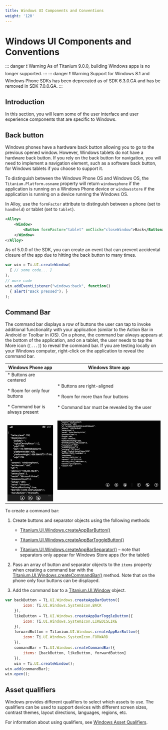 ```yaml
---
title: Windows UI Components and Conventions
weight: '120'
---
```


# Windows UI Components and Conventions

::: danger ❗️ Warning
As of Titanium 9.0.0, building Windows apps is no longer supported.
:::
::: danger ❗️ Warning
Support for Windows 8.1 and Windows Phone SDKs has been deprecated as of SDK 6.3.0.GA and has be removed in SDK 7.0.0.GA.
:::

## Introduction

In this section, you will learn some of the user interface and user experience components that are specific to Windows.

## Back button

Windows phones have a hardware back button allowing you to go to the previous opened window. However, Windows tablets do not have a hardware back button. If you rely on the back button for navigation, you will need to implement a navigation element, such as a software back button, for Windows tablets if you choose to support it.

To distinguish between the Windows Phone OS and Windows OS, the `Titanium.Platform.osname` property will return `windowsphone` if the application is running on a Windows Phone device or `windowsstore` if the application is running on a device running the Windows OS.

In Alloy, use the `formFactor` attribute to distinguish between a phone (set to `handheld`) or tablet (set to `tablet`).

```xml
<Alloy>
    <Window>
        <Button formFactor="tablet" onClick="closeWindow">Back</Button>
    </Window>
</Alloy>
```

As of 5.0.0 of the SDK, you can create an event that can prevent accidental closure of the app due to hitting the back button to many times.

```javascript
var win = Ti.UI.createWindow(
  { // some code... }
);
// more code
win.addEventListener("windows:back", function()
  { alert("Back pressed"); }
);
```

## Command Bar

The command bar displays a row of buttons the user can tap to invoke additional functionality with your application (similar to the Action Bar in Android or Toolbar in iOS). On a phone, the command bar always appears at the bottom of the application, and on a tablet, the user needs to tap the More icon (`[...]`) to reveal the command bar. If you are testing locally on your Windows computer, right-click on the application to reveal the command bar.

| Windows Phone app | Windows Store app |
| --- | --- |
| * Buttons are centered<br />    <br />* Room for only four buttons<br />    <br />* Command bar is always present<br />    <br /><br />![wp_commandbar](./wp_commandbar.png) | * Buttons are right-aligned<br />    <br />* Room for more than four buttons<br />    <br />* Command bar must be revealed by the user<br />    <br /><br />![ws_commandbar](./ws_commandbar.png) |

To create a command bar:

1. Create buttons and separator objects using the following methods:

    * [Titanium.UI.Windows.createAppBarButton()](#!/api/Titanium.UI.Windows-method-createAppBarButton)

    * [Titanium.UI.Windows.createAppBarToggleButton()](#!/api/Titanium.UI.Windows-method-createAppBarToggleButton)

    * [Titanium.UI.Windows.createAppBarSeparator()](#!/api/Titanium.UI.Windows-method-createAppBarSeparator) – note that separators only appear for Windows Store apps (for the tablet)

2. Pass an array of button and separator objects to the `items` property when creating a command bar with the [Titanium.UI.Windows.createCommandBar()](#!/api/Titanium.UI.Windows-method-createCommandBar) method. Note that on the phone only four buttons can be displayed.

3. Add the command bar to a [Titanium.UI.Window](#!/api/Titanium.UI.Window) object.

```javascript
var backButton = Ti.UI.Windows.createAppBarButton({
        icon: Ti.UI.Windows.SystemIcon.BACK
    }),
    likeButton = Ti.UI.Windows.createAppBarToggleButton({
        icon: Ti.UI.Windows.SystemIcon.LIKEDISLIKE
    }),
    forwardButton = Titanium.UI.Windows.createAppBarButton({
        icon: Ti.UI.Windows.SystemIcon.FORWARD
    }),
    commandBar = Ti.UI.Windows.createCommandBar({
        items: [backButton, likeButton, forwardButton]
    }),
    win = Ti.UI.createWindow();
win.add(commandBar);
win.open();
```

## Asset qualifiers

Windows provides different qualifiers to select which assets to use. The qualifiers can be used to support devices with different screen sizes, contrast themes, layout directions, languages, regions, etc.

For information about using qualifiers, see [Windows Asset Qualifiers](/guide/Titanium_SDK/Titanium_SDK_How-tos/User_Interface_Deep_Dives/Windows_UI_Components_and_Conventions/Windows_Asset_Qualifiers/).
